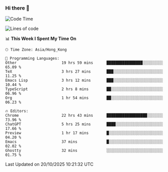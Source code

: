 ### Hi there 👋

<!--
**nicehiro/nicehiro** is a ✨ _special_ ✨ repository because its `README.md` (this file) appears on your GitHub profile.

Here are some ideas to get you started:

- 🔭 I’m currently working on ...
- 🌱 I’m currently learning ...
- 👯 I’m looking to collaborate on ...
- 🤔 I’m looking for help with ...
- 💬 Ask me about ...
- 📫 How to reach me: ...
- 😄 Pronouns: ...
- ⚡ Fun fact: ...
-->

<!--START_SECTION:waka-->
![Code Time](http://img.shields.io/badge/Code%20Time-1%2C167%20hrs%2023%20mins-blue)

![Lines of code](https://img.shields.io/badge/From%20Hello%20World%20I%27ve%20Written-1.9%20million%20lines%20of%20code-blue)

📊 **This Week I Spent My Time On** 

```text
🕑︎ Time Zone: Asia/Hong_Kong

💬 Programming Languages: 
Other                    19 hrs 59 mins      ████████████████░░░░░░░░░   65.09 % 
TeX                      3 hrs 27 mins       ███░░░░░░░░░░░░░░░░░░░░░░   11.25 % 
Emacs Lisp               3 hrs 12 mins       ███░░░░░░░░░░░░░░░░░░░░░░   10.44 % 
TypeScript               2 hrs 8 mins        ██░░░░░░░░░░░░░░░░░░░░░░░   06.96 % 
Org                      1 hr 54 mins        ██░░░░░░░░░░░░░░░░░░░░░░░   06.23 % 

🔥 Editors: 
Chrome                   22 hrs 43 mins      ██████████████████░░░░░░░   73.96 % 
ChatGPT                  5 hrs 25 mins       ████░░░░░░░░░░░░░░░░░░░░░   17.66 % 
Preview                  1 hr 17 mins        █░░░░░░░░░░░░░░░░░░░░░░░░   04.20 % 
Emacs                    37 mins             █░░░░░░░░░░░░░░░░░░░░░░░░   02.02 % 
Ghostty                  32 mins             ░░░░░░░░░░░░░░░░░░░░░░░░░   01.75 % 
```


 Last Updated on 20/10/2025 10:21:32 UTC
<!--END_SECTION:waka-->
